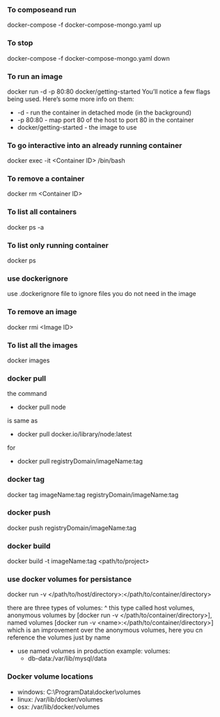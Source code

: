 ### To composeand run
docker-compose -f docker-compose-mongo.yaml up
### To stop 
docker-compose -f docker-compose-mongo.yaml down

### To run an image
docker run -d -p 80:80 docker/getting-started
You’ll notice a few flags being used. Here’s some more info on them:

- -d - run the container in detached mode (in the background)
- -p 80:80 - map port 80 of the host to port 80 in the container
- docker/getting-started - the image to use

### To go interactive into an already running container
docker exec -it \<Container ID\> /bin/bash

### To remove a container 
docker rm \<Container ID\>

### To list all containers 
docker ps -a

### To list only running container 
docker ps

### use dockerignore
use .dockerignore file to ignore files you do not need in the image

### To remove an image
docker rmi \<Image ID\>

### To list all the images
docker images

### docker pull
the command
- docker pull node 

is same as

- docker pull docker.io/library/node:latest

for 

- docker pull registryDomain/imageName:tag

### docker tag 
docker tag imageName:tag registryDomain/imageName:tag

### docker push
docker push registryDomain/imageName:tag

### docker build 
docker build -t imageName:tag \<path/to/project\>

### use docker volumes for persistance
docker run -v \</path/to/host/directory\>:\</path/to/container/directory\>

there are three types of volumes: ^ this type called host volumes, anonymous volumes by [docker run -v \</path/to/container/directory\>], named volumes [docker run -v \<name\>:\</path/to/container/directory\>] which is an improvement over the anonymous volumes, here you cn reference the volumes just by name
- use named volumes in production
example:
volumes:
    - db-data:/var/lib/mysql/data

### Docker volume locations
- windows: C:\ProgramData\docker\volumes
- linux: /var/lib/docker/volumes
- osx: /var/lib/docker/volumes

